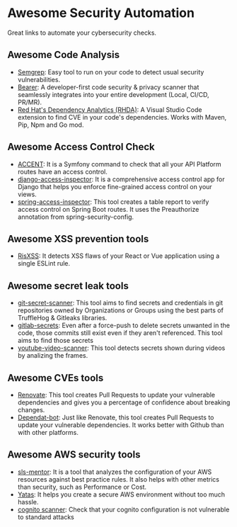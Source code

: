 # Awesome Security Automation

Great links to automate your cybersecurity checks.

## Awesome Code Analysis

- [Semgrep](https://github.com/returntocorp/semgrep): Easy tool to run on your code to detect usual security vulnerabilities.
- [Bearer](https://github.com/Bearer/bearer): A developer-first code security & privacy scanner that seamlessly integrates into your entire development (Local, CI/CD, PR/MR).
- [Red Hat's Dependency Analytics (RHDA)](https://marketplace.visualstudio.com/items?itemName=redhat.fabric8-analytics): A Visual Studio Code extension to find CVE in your code's dependencies. Works with Maven, Pip, Npm and Go mod.

## Awesome Access Control Check

- [ACCENT](https://github.com/theodo/accent): It is a Symfony command to check that all your API Platform routes have an access control.
- [django-access-inspector](https://github.com/BastienTeissier/django-access-inspector): It is a comprehensive access control app for Django that helps you enforce fine-grained access control on your views.
- [spring-access-inspector](https://github.com/marine-mb/spring-access-inspector): This tool creates a table report to verify access control on Spring Boot routes. It uses the Preauthorize annotation from spring-security-config.

## Awesome XSS prevention tools

- [RisXSS](https://github.com/theodo/RisXSS): It detects XSS flaws of your React or Vue application using a single ESLint rule.

## Awesome secret leak tools

- [git-secret-scanner](https://github.com/padok-team/git-secret-scanner): This tool aims to find secrets and credentials in git repositories owned by Organizations or Groups using the best parts of TruffleHog & Gitleaks libraries.
- [gitlab-secrets](https://github.com/RichardoC/gitlab-secrets): Even after a force-push to delete secrets unwanted in the code, those commits still exist even if they aren't referenced. This tool aims to find those secrets
- [youtube-video-scanner](https://gitlab.com/gitlab-com/gl-security/security-research/video-scanner/youtube-video-scanner): This tool detects secrets shown during videos by analizing the frames.

## Awesome CVEs tools

- [Renovate](https://github.com/renovatebot/renovate): This tool creates Pull Requests to update your vulnerable dependencies and gives you a percentage of confidence about breaking changes.
- [Dependat-bot](https://github.com/dependabot/dependabot-core): Just like Renovate, this tool creates Pull Requests to update your vulnerable dependencies. It works better with Github than with other platforms.

## Awesome AWS security tools

- [sls-mentor](https://github.com/sls-mentor/sls-mentor): It is a tool that analyzes the configuration of your AWS resources against best practice rules. It also helps with other metrics than security, such as Performance or Cost.
- [Yatas](https://github.com/padok-team/yatas-aws): It helps you create a secure AWS environment without too much hassle.
- [cognito scanner](https://github.com/padok-team/cognito-scanner): Check that your cognito configuration is not vulnerable to standard attacks
